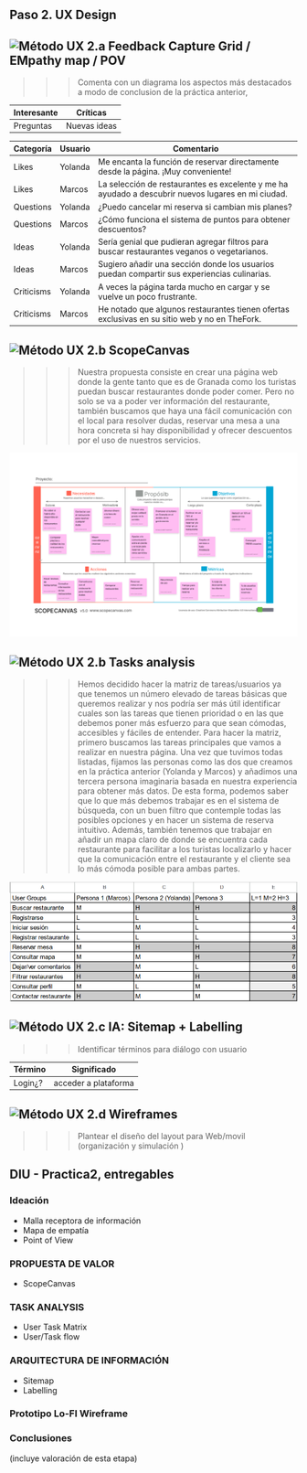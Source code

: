 ## Paso 2. UX Design  


![Método UX](../img/feedback-capture-grid.png) 2.a Feedback Capture Grid / EMpathy map / POV
----


>>> Comenta con un diagrama los aspectos más destacados a modo de conclusion de la práctica anterior,


 Interesante | Críticas     
| ------------- | -------
  Preguntas | Nuevas ideas

| Categoría    | Usuario         | Comentario                                                                                         |
|--------------|-----------------|----------------------------------------------------------------------------------------------------|
| Likes        | Yolanda         | Me encanta la función de reservar directamente desde la página. ¡Muy conveniente!                   |
| Likes        | Marcos        | La selección de restaurantes es excelente y me ha ayudado a descubrir nuevos lugares en mi ciudad.  |
| Questions    | Yolanda          | ¿Puedo cancelar mi reserva si cambian mis planes?                                                 |
| Questions    | Marcos           | ¿Cómo funciona el sistema de puntos para obtener descuentos?                                      |
| Ideas        | Yolanda          | Sería genial que pudieran agregar filtros para buscar restaurantes veganos o vegetarianos.         |
| Ideas        | Marcos           | Sugiero añadir una sección donde los usuarios puedan compartir sus experiencias culinarias.        |
| Criticisms   | Yolanda         | A veces la página tarda mucho en cargar y se vuelve un poco frustrante.                            |
| Criticisms   | Marcos          | He notado que algunos restaurantes tienen ofertas exclusivas en su sitio web y no en TheFork.      |

![Método UX](../img/ScopeCanvas.png) 2.b ScopeCanvas
----
>>> Nuestra propuesta consiste en crear una página web donde la gente tanto que es de Granada como los turistas puedan buscar restaurantes donde poder comer. Pero no solo se va a poder ver información del restaurante, también buscamos que haya una fácil comunicación con el local para resolver dudas, reservar una mesa a una hora concreta si hay disponibilidad y ofrecer descuentos por el uso de nuestros servicios. 

![Método UX](../img/Scope_canvas.png)

![Método UX](../img/Sitemap.png) 2.b Tasks analysis 
-----

>>> Hemos decidido hacer la matriz de tareas/usuarios ya que tenemos un número elevado de tareas básicas que queremos realizar y nos podría ser más útil identificar cuales son las tareas que tienen prioridad o en las que debemos poner más esfuerzo para que sean cómodas, accesibles y fáciles de entender. 
>>> Para hacer la matriz, primero buscamos las tareas principales que vamos a realizar en nuestra página. Una vez que tuvimos todas listadas, fijamos las personas como las dos que creamos en la práctica anterior (Yolanda y Marcos) y añadimos una tercera persona imaginaria basada en nuestra experiencia para obtener más datos. De esta forma, podemos saber que lo que más debemos trabajar es en el sistema de búsqueda, con un buen filtro que contemple todas las posibles opciones y en hacer un sistema de reserva intuitivo. Además, también tenemos que trabajar en añadir un mapa claro de donde se encuentra cada restaurante para facilitar a los turistas localizarlo y hacer que la comunicación entre el restaurante y el cliente sea lo más cómoda posible para ambas partes. 

![Método UX](../img/Matriz_imagen.PNG)

![Método UX](../img/labelling.png) 2.c IA: Sitemap + Labelling 
----


>>> Identificar términos para diálogo con usuario  

Término | Significado     
| ------------- | -------
  Login¿?  | acceder a plataforma


![Método UX](../img/Wireframes.png) 2.d Wireframes
-----

>>> Plantear el  diseño del layout para Web/movil (organización y simulación ) 

## DIU - Practica2, entregables

### Ideación 
* Malla receptora de información 
* Mapa de empatía
* Point of View 


### PROPUESTA DE VALOR
* ScopeCanvas


### TASK ANALYSIS

* User Task Matrix 
* User/Task flow


### ARQUITECTURA DE INFORMACIÓN

* Sitemap 
* Labelling 


### Prototipo Lo-FI Wireframe 


### Conclusiones  
(incluye valoración de esta etapa)

